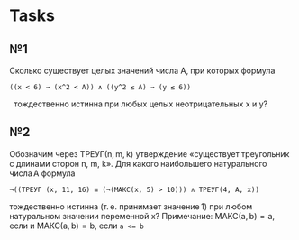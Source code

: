 # Tasks

## №1

Сколько существует целых значений числа A, при которых формула

    ((x < 6) → (x^2 < A)) ∧ ((y^2 ≤ A) → (y ≤ 6))
 
тождественно истинна при любых целых неотрицательных x и y?

## №2
Обозначим через ТРЕУГ(n, m, k) утверждение «существует треугольник с длинами сторон n, m, k».
Для какого наибольшего натурального числа A формула

    ¬((ТРЕУГ (х, 11, 16) ≡ (¬(МАКС(x, 5) > 10))) ∧ ТРЕУГ(4, A, x))

тождественно истинна (т. е. принимает значение 1) при любом натуральном значении переменной х?
Примечание: МАКС(a, b)  =  а, если  и МАКС(a, b)  =  b, если `a <= b`